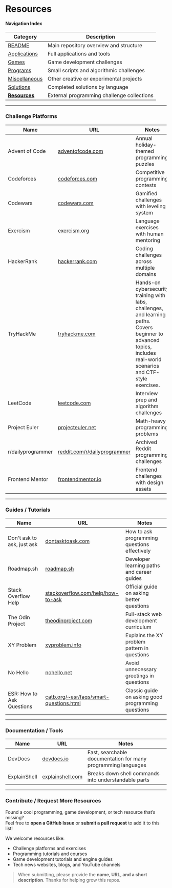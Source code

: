 # Resources

#### Navigation Index

| Category                            | Description                                |
| ----------------------------------- | ------------------------------------------ |
| [README](README.md) | Main repository overview and structure |
| [Applications](./challenges/applications/INDEX.md) | Full applications and tools |
| [Games](./challenges/games/INDEX.md) | Game development challenges |
| [Programs](./challenges/programs/INDEX.md) | Small scripts and algorithmic challenges |
| [Miscellaneous](./challenges/miscellaneous/INDEX.md) | Other creative or experimental projects |
| [Solutions](./solutions/INDEX.md) | Completed solutions by language |
| [**Resources**](./resources.md)     | External programming challenge collections |


---

### Challenge Platforms

| Name | URL | Notes |
| ---- | --- | ----- |
| Advent of Code | [adventofcode.com](https://adventofcode.com/) | Annual holiday-themed programming puzzles |
| Codeforces | [codeforces.com](https://codeforces.com/) | Competitive programming contests |
| Codewars | [codewars.com](https://www.codewars.com/) | Gamified challenges with leveling system |
| Exercism | [exercism.org](https://exercism.org/) | Language exercises with human mentoring |
| HackerRank | [hackerrank.com](https://www.hackerrank.com/) | Coding challenges across multiple domains |
| TryHackMe | [tryhackme.com](https://tryhackme.com/) | Hands-on cybersecurity training with labs, challenges, and learning paths. Covers beginner to advanced topics, includes real-world scenarios and CTF-style exercises. |
| LeetCode | [leetcode.com](https://leetcode.com/) | Interview prep and algorithm challenges |
| Project Euler | [projecteuler.net](https://projecteuler.net/) | Math-heavy programming problems |
| r/dailyprogrammer | [reddit.com/r/dailyprogrammer](https://www.reddit.com/r/dailyprogrammer/) | Archived Reddit programming challenges |
| Frontend Mentor | [frontendmentor.io](https://www.frontendmentor.io/) | Frontend challenges with design assets |

---

### Guides / Tutorials

| Name | URL | Notes |
| ---- | --- | ----- |
| Don't ask to ask, just ask | [dontasktoask.com](https://dontasktoask.com/) | How to ask programming questions effectively |
| Roadmap.sh | [roadmap.sh](https://roadmap.sh/) | Developer learning paths and career guides |
| Stack Overflow Help | [stackoverflow.com/help/how-to-ask](https://stackoverflow.com/help/how-to-ask) | Official guide on asking better questions |
| The Odin Project | [theodinproject.com](https://www.theodinproject.com/) | Full-stack web development curriculum |
| XY Problem | [xyproblem.info](https://xyproblem.info/) | Explains the XY problem pattern in questions |
| No Hello | [nohello.net](https://nohello.net/en/) | Avoid unnecessary greetings in questions |
| ESR: How to Ask Questions | [catb.org/~esr/faqs/smart-questions.html](http://catb.org/~esr/faqs/smart-questions.html) | Classic guide on asking good programming questions |

---

### Documentation / Tools

| Name | URL | Notes |
| ---- | --- | ----- |
| DevDocs | [devdocs.io](https://devdocs.io/) | Fast, searchable documentation for many programming languages |
| ExplainShell | [explainshell.com](https://explainshell.com/) | Breaks down shell commands into understandable parts |

---

### Contribute / Request More Resources

Found a cool programming, game development, or tech resource that’s missing?  
Feel free to **open a GitHub Issue** or **submit a pull request** to add it to this list!  

We welcome resources like:

- Challenge platforms and exercises  
- Programming tutorials and courses  
- Game development tutorials and engine guides  
- Tech news websites, blogs, and YouTube channels  

> When submitting, please provide the **name, URL, and a short description**. Thanks for helping grow this repos.
